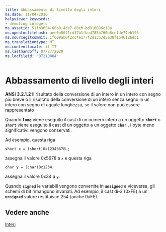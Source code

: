 ```yaml
---
title: Abbassamento di livello degli interi
ms.date: 11/04/2016
helpviewer_keywords:
- demoting integers
ms.assetid: 51fb3654-60b0-4de7-80eb-bd910086c18a
ms.openlocfilehash: aee0a5041cd37b1fbad785b760b8cefde74eb195
ms.sourcegitcommit: 1f009ab0f2cc4a177f2d1353d5a38f164612bdb1
ms.translationtype: MT
ms.contentlocale: it-IT
ms.lasthandoff: 07/27/2020
ms.locfileid: "87218884"
---
```

# <a name="demotion-of-integers"></a>Abbassamento di livello degli interi

**ANSI 3.2.1.2** Il risultato della conversione di un intero in un intero con segno più breve o il risultato della conversione di un intero senza segno in un intero con segno di uguale lunghezza, se il valore non può essere rappresentato

Quando **`long`** viene eseguito il cast di un numero intero a un oggetto **`short`** o **`short`** viene eseguito il cast di un oggetto a un oggetto **`char`** , i byte meno significativi vengono conservati.

Ad esempio, questa riga

```
short x = (short)0x12345678L;
```

assegna il valore 0x5678 a `x` e questa riga

```
char y = (char)0x1234;
```

assegna il valore 0x34 a `y`.

Quando **`signed`** le variabili vengono convertite in **`unsigned`** e viceversa, gli schemi di bit rimangono invariati. Ad esempio, il cast di-2 (0xFE) a un **`unsigned`** valore restituisce 254 (anche 0xFE).

## <a name="see-also"></a>Vedere anche

[Interi](../c-language/integers.md)
